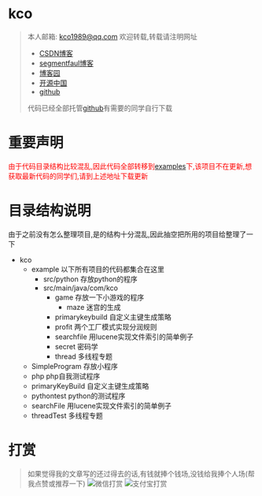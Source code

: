 # kco
>本人邮箱: <kco1989@qq.com>
>欢迎转载,转载请注明网址
> - [CSDN博客](http://blog.csdn.net/tianshi_kco)
> - [segmentfaul博客](https://segmentfault.com/u/kco1989)
> - [博客园](http://www.cnblogs.com/kco1989/)
> - [开源中国](https://my.oschina.net/kco1989/blog)
> - [github](https://github.com/kco1989/)
>
> 代码已经全部托管[github](https://github.com/kco1989/kco)有需要的同学自行下载

# 重要声明
<div style="color:red;">由于代码目录结构比较混乱,因此代码全部转移到<a href="https://github.com/kco1989/examples">examples</a>下,该项目不在更新,想获取最新代码的同学们,请到上述地址下载更新</div>

# 目录结构说明
由于之前没有怎么整理项目,是的结构十分混乱,因此抽空把所用的项目给整理了一下

- kco  
    - example               以下所有项目的代码都集合在这里
        - src/python        存放python的程序
        - src/main/java/com/kco
            - game          存放一下小游戏的程序
                - maze      迷宫的生成
            - primarykeybuild 自定义主键生成策略
            - profit        两个工厂模式实现分润规则
            - searchfile    用lucene实现文件索引的简单例子
            - secret        密码学
            - thread        多线程专题
    - SimpleProgram         存放小程序 
    - php                   php自我测试程序
    - primaryKeyBuild       自定义主键生成策略
    - pythontest            python的测试程序
    - searchFile            用lucene实现文件索引的简单例子
    - threadTest            多线程专题


# 打赏
>如果觉得我的文章写的还过得去的话,有钱就捧个钱场,没钱给我捧个人场(帮我点赞或推荐一下)
>![微信打赏](http://img.blog.csdn.net/20170508085654037?watermark/2/text/aHR0cDovL2Jsb2cuY3Nkbi5uZXQvdGlhbnNoaV9rY28=/font/5a6L5L2T/fontsize/400/fill/I0JBQkFCMA==/dissolve/70/gravity/SouthEast)
>![支付宝打赏](http://img.blog.csdn.net/20170508085710334?watermark/2/text/aHR0cDovL2Jsb2cuY3Nkbi5uZXQvdGlhbnNoaV9rY28=/font/5a6L5L2T/fontsize/400/fill/I0JBQkFCMA==/dissolve/70/gravity/SouthEast)